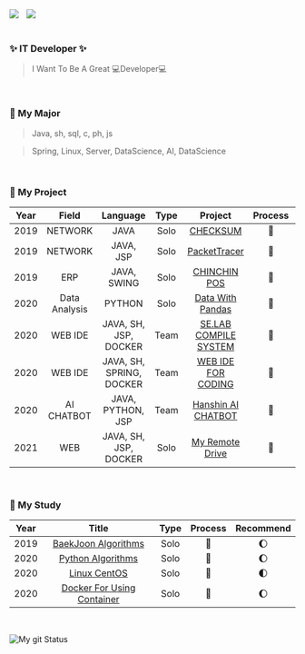 <!--
### Hi there 👋

<!--
**DongGeon0908/DongGeon0908** is a ✨ _special_ ✨ repository because its `README.md` (this file) appears on your GitHub profile.

Here are some ideas to get you started:

- 🔭 I’m currently working on ...
- 🌱 I’m currently learning ...
- 👯 I’m looking to collaborate on ...
- 🤔 I’m looking for help with ...
- 💬 Ask me about ...
- 📫 How to reach me: ...
- 😄 Pronouns: ...
- ⚡ Fun fact: ...
-->

<div>
<img src="https://img.shields.io/github/followers/DongGeon0908?style=social">

<!--
[![Instagram Badge](https://img.shields.io/badge/Instagram-ff69b4?style=flat-square&logo=instagram&logoColor=white&link=https://www.instagram.com/east_gun_0908/)](https://www.instagram.com/east_gun_0908/)
-->
<a href="https://instagram.com/east_gun_0908">
    <img 
        src="http://img.shields.io/badge/-Instagram-black?style=flat&logo=Instagram&link=https://instagram.com/east_gun_0908/"
        style="height : auto; margin-left : 10px; margin-right : 10px;"/>
</a>
</div>

<br>

### ✨ IT Developer ✨

> I Want To Be A Great 💻Developer💻

<br>

### 🔎 My Major

> Java, sh, sql, c, ph, js

> Spring, Linux, Server, DataScience, AI, DataScience
  
<br>

### 🔧 My Project

|Year|Field|Language|Type|Project|Process|Award|Recommend|
|:---:|:---:|:---:|:---:|:---:|:---:|:---:|:---:|
|2019|NETWORK|JAVA|Solo|[CHECKSUM](https://github.com/DongGeon0908/CheckSum)|💖||🌒|
|2019|NETWORK|JAVA, JSP|Solo|[PacketTracer](https://github.com/DongGeon0908/PacketTracer)|💖||🌒|
|2019|ERP|JAVA, SWING|Solo|[CHINCHIN POS](https://github.com/DongGeon0908/SwingProject)|💖||🌒|
|2020|Data Analysis|PYTHON|Solo|[Data With Pandas](https://github.com/DongGeon0908/Data-Analysis-Report)|💖||🌓|
|2020|WEB IDE|JAVA, SH, JSP, DOCKER|Team|[SE.LAB COMPILE SYSTEM](https://github.com/SE-LAB-IDE)|💖|🏆|🌓|
|2020|WEB IDE|JAVA, SH, SPRING, DOCKER|Team|[WEB IDE FOR CODING](https://github.com/DongGeon0908/Building-a-coding-test-site-using-WEB-IDE)|💖|🏆|🌕|
|2020|AI CHATBOT|JAVA, PYTHON, JSP|Team|[Hanshin AI CHATBOT](https://github.com/HanshinChatBot)|💖||🌓|
|2021|WEB|JAVA, SH, JSP, DOCKER|Solo|[My Remote Drive](https://github.com/DongGeon0908/My-Remote-Drive)|🏃||🌓|
<!--🌒  🌓  🌔  🌕 🏃 -->

<br>

### 📝 My Study

|Year|Title|Type|Process|Recommend|
|:---:|:---:|:---:|:---:|:---:|
|2019|[BaekJoon Algorithms](https://github.com/DongGeon0908/BAEKJOON)|Solo|🏃|🌔|
|2020|[Python Algorithms](https://github.com/DongGeon0908/python_basic_algorithm)|Solo|💖|🌔|
|2020|[Linux CentOS](https://github.com/DongGeon0908/Linux/blob/master/CentOS.md)|Solo|💖|🌓|
|2020|[Docker For Using Container](https://github.com/DongGeon0908/Docker-Container)|Solo|💖|🌔|
<!--

|2021|[DataBase](https://github.com/DongGeon0908/DataBase)|Solo|🏃|🌓|
|2021|[Java](https://github.com/DongGeon0908/Java)|Solo|🏃|🌓|
|2021|[Spring](https://github.com/DongGeon0908/Spring)|Solo|🏃|🌓|
|2021|[DataStructure And Algorithms](https://github.com/DongGeon0908/Data-structure-Algorithms)|Solo|🏃|🌓|
-->
<!--🌒  🌓  🌔  🌕 🏃 💖 -->

<br>

![My git Status](https://github-readme-stats.vercel.app/api?username=DongGeon0908&show_icons=true&hide_border=true)


<!--
### ![My git Status](https://github-readme-stats.vercel.app/api?username=DongGeon0908&show_icons=true&hide_border=true)
-->
